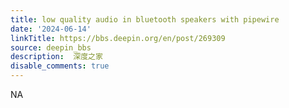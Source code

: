 ```yaml
---
title: low quality audio in bluetooth speakers with pipewire
date: '2024-06-14'
linkTitle: https://bbs.deepin.org/en/post/269309
source: deepin_bbs
description:  深度之家 
disable_comments: true
---
```

NA
